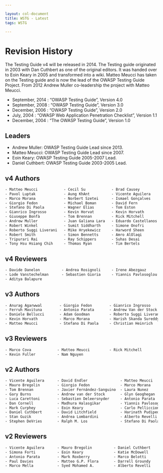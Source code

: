 ```yaml
---

layout: col-document
title: WSTG - Latest
tags: WSTG

---
```

# Revision History

The Testing Guide v4 will be released in 2014. The Testing guide originated in 2003 with Dan Cuthbert as one of the original editors. It was handed over to Eoin Keary in 2005 and transformed into a wiki. Matteo Meucci has taken on the Testing guide and is now the lead of the OWASP Testing Guide Project. From 2012 Andrew Muller co-leadership the project with Matteo Meucci.

- September, 2014 :   “OWASP Testing Guide”, Version 4.0
- September, 2008 :   “OWASP Testing Guide”, Version 3.0
- December, 2006 :   “OWASP Testing Guide”, Version 2.0
- July, 2004 :   “OWASP Web Application Penetration Checklist”, Version 1.1
- December, 2004 :   “The OWASP Testing Guide”, Version 1.0

## Leaders

- Andrew Muller: OWASP Testing Guide Lead since 2013.
- Matteo Meucci: OWASP Testing Guide Lead since 2007.
- Eoin Keary: OWASP Testing Guide 2005-2007 Lead.
- Daniel Cuthbert: OWASP Testing Guide 2003-2005 Lead.

## v4 Authors

```html
- Matteo Meucci            - Cecil Su            - Brad Causey            - Davide Danelon
- Pavol Luptak             - Aung KhAnt          - Vicente Aguilera       - Alexander Antukh
- Marco Morana             - Norbert Szetei      - Ismael Gonçalves       - Thomas Kalamaris
- Giorgio Fedon            - Michael Boman       - David Fern             - Alexander Vavousis
- Stefano Di Paola         - Wagner Elias        - Tom Eston              - Clerkendweller
- Gianrico Ingrosso        - Kevin Horvat        - Kevin Horvath          - Christian Heinrich
- Giuseppe Bonfà           - Tom Brennan         - Rick Mitchell          - Babu Arokiadas
- Andrew Muller            - Juan Galiana Lara   - Eduardo Castellanos    - Rob Barnes
- Robert Winkel            - Sumit Siddharth     - Simone Onofri          - Ben Walther
- Roberto Suggi Liverani   - Mike Hryekewicz     - Harword Sheen          - Raul Siles
- Robert Smith             - Simon Bennetts      - Amro AlOlaqi           - Ryan Dewhurst
- Tripurari Rai            - Ray Schippers       - Suhas Desai            - Zaki Akhmad
- Tony Hsu Hsiang Chih     - Thomas Ryan         - Tim Bertels            - Jayanta Karmakar
```

## v4 Reviewers

```html
- Davide Danelon          - Andrea Rosignoli     - Irene Abezgauz
- Lode Vanstechelman      - Sebastien Gioria     - Yiannis Pavlosoglou
- Aditya Balapure
```

## v3 Authors

```html
- Anurag Agarwwal        - Giorgio Fedon        - Gianrico Ingrosso         - Mark Roxberry
- Ferruh Mavituna        - Antonio Parata       - Andrew Van der Stock      - Marco Mella
- Daniele Bellucci       - Adam Goodman         - Roberto Suggi Liverani    - Cecil Su
- Kevin Horvath          - Marco Morana         - Harish Skanda Sureddy     - Pavol Luptak
- Matteo Meucci          - Stefano Di Paola     - Christian Heinrich        - Marco Morana
```

## v3 Reviewers

```html
- Marco Cova            - Matteo Meucci         - Rick Mitchell
- Kevin Fuller          - Nam Nguyen
```

## v2 Authors

```html
- Vicente Aguilera      - David Endler               - Matteo Meucci        - Anush Shetty
- Mauro Bregolin        - Giorgio Fedon              - Marco Morana         - Larry Shields
- Tom Brennan           - Javier Fernández-Sanguino  - Laura Nunez          - Dafydd Studdard
- Gary Burns            - Andrew van der Stock       - Glyn Geoghegan       - Gunter Ollmann
- Luca Carettoni        - Sebastien Deleersnyder     - Antonio Parata       - Ariel Waissbein
- Dan Cornell           - Madhura Halasgikar         - Yiannis Pavlosoglou  - Jeff Williams
- Mark Curphey          - Eoin Keary                 - Carlo Pelliccioni    - Tushar Vartak
- Daniel Cuthbert       - David Litchfield           - Harinath Pudipeddi   - Tom Ryan
- Stan Guzik            - Andrea Lombardini          - Alberto Revelli      - Claudio Merloni
- Stephen DeVries       - Ralph M. Los               - Stefano Di Paola     - Mark Roxberry
```

## v2 Reviewers

```html
- Vicente Aguilera      - Mauro Bregolin          - Daniel Cuthbert       - Stefano Di Paola
- Simona Forti          - Eoin Keary              - Katie McDowell        - Matteo Meucci
- Antonio Parata        - Mark Roxberry           - Marco Belotti         - Marco Cova
- Paul Davies           - Matteo G.P. Flora       - Darrell Groundy       - James Kist
- Marco Mella           - Syed Mohamed A.         - Alberto Revelli       - Dave Wichers
```
